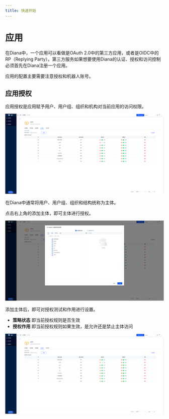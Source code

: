 ```yaml
---
title: 快速开始
---
```


# 应用

在Diana中，一个应用可以看做是OAuth 2.0中的第三方应用，或者是OIDC中的RP（Replying Party）。第三方服务如果想要使用Diana的认证、授权和访问控制必须首先在Diana注册一个应用。

应用的配置主要需要注意授权和机器人账号。

## 应用授权

应用授权是应用赋予用户、用户组、组织和机构对当前应用的访问权限。

![应用授权](../img/ApplicationAuthority.png)

在Diana中通常将用户、用户组、组织和结构统称为主体。


点击右上角的添加主体，即可主体进行授权。

![主体授权](../img/AppAddSubjects.png)


添加主体后，即可对授权测试和作用进行设置。

* **策略状态** 即当前授权规则是否生效
* **授权作用** 即当前授权规则如果生效，是允许还是禁止主体访问

![授权列表](../img/AppSubjectList.png)

